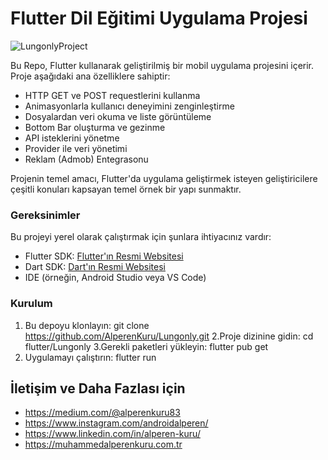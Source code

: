 # Flutter Dil Eğitimi Uygulama Projesi

![LungonlyProject](https://muhammedalperenkuru.com.tr/assets/images/portfolio/portfolio-02.png)

Bu Repo, Flutter kullanarak geliştirilmiş bir mobil uygulama projesini içerir. Proje aşağıdaki ana özelliklere sahiptir:

- HTTP GET ve POST requestlerini kullanma
- Animasyonlarla kullanıcı deneyimini zenginleştirme
- Dosyalardan veri okuma ve liste görüntüleme
- Bottom Bar oluşturma ve gezinme
- API isteklerini yönetme
- Provider ile veri yönetimi
- Reklam (Admob) Entegrasonu

Projenin temel amacı, Flutter'da uygulama geliştirmek isteyen geliştiricilere çeşitli konuları kapsayan temel örnek bir yapı sunmaktır.

### Gereksinimler

Bu projeyi yerel olarak çalıştırmak için şunlara ihtiyacınız vardır:

- Flutter SDK: [Flutter'ın Resmi Websitesi](https://flutter.dev/docs/get-started/install)
- Dart SDK: [Dart'ın Resmi Websitesi](https://dart.dev/get-dart)
- IDE (örneğin, Android Studio veya VS Code)

### Kurulum

1. Bu depoyu klonlayın:
  git clone https://github.com/AlperenKuru/Lungonly.git
2.Proje dizinine gidin:
  cd flutter/Lungonly
3.Gerekli paketleri yükleyin:
  flutter pub get
4. Uygulamayı çalıştırın:
   flutter run

## İletişim ve Daha Fazlası için

- https://medium.com/@alperenkuru83
- https://www.instagram.com/androidalperen/
- https://www.linkedin.com/in/alperen-kuru/
- https://muhammedalperenkuru.com.tr

